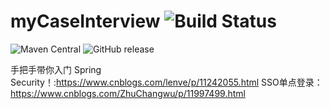 # myCaseInterview <img src="https://camo.githubusercontent.com/212909b3f023584a13cf3acae77e6a5644620dda625820cc452e88a62ba5dcba/68747470733a2f2f7472617669732d63692e6f72672f6d616968616f6368652f726f636b65746d712d737072696e672d626f6f742d737461727465722e7376673f6272616e63683d6d6173746572" alt="Build Status" data-canonical-src="https://travis-ci.org/maihaoche/rocketmq-spring-boot-starter.svg?branch=master" style="max-width:100%;">
<img src="https://camo.githubusercontent.com/3c34ad226b93f574095020b4b1ca8e429557d2863d34372cc72535069e164cb2/68747470733a2f2f6d6176656e2d6261646765732e6865726f6b756170702e636f6d2f6d6176656e2d63656e7472616c2f636f6d2e6d616968616f6368652f737072696e672d626f6f742d737461727465722d726f636b65746d712f62616467652e737667" alt="Maven Central" data-canonical-src="" style="max-width:100%;"> <img src="https://camo.githubusercontent.com/795f06dcbec8d5adcfadc1eb7a8ac9c7d5007fce/68747470733a2f2f696d672e736869656c64732e696f2f62616467652f72656c656173652d646f776e6c6f61642d6f72616e67652e737667" alt="GitHub release" style="max-width:50%;">

手把手带你入门 Spring Security！:https://www.cnblogs.com/lenve/p/11242055.html
SSO单点登录：https://www.cnblogs.com/ZhuChangwu/p/11997499.html
